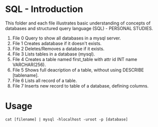 # SQL - Introduction

This folder and each file illustrates basic understanding of 
concepts of databases and structured query language (SQL) - PERSONAL STUDIES.

1. File 0 
	Query to show all databases in a mysql server.
2. File 1
	Creates adatabase if it doesn't exists.
3. File 2
	Deletes/Removes a databse if it exists.
4. File 3
	Lists tables in a database (mysql).
5. File 4
	Creates a table named first\_table with attr id INT name VARCHAR(256).
6. File 5
    Shows full deacription of a table, without using DESCRIBE [tablename].
7. File 6
    Lists all record of a table.
8. File 7
    Inserts new record to table of a database, defining columns.

# Usage
	cat [filename] | mysql -hlocalhost -uroot -p [database]

